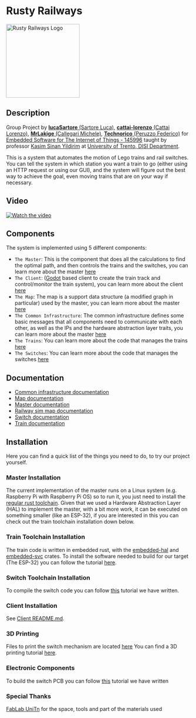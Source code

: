 # Rusty Railways

<img alt="Rusty Railways Logo" src="imgs/logo.png" width="200" height="200">

## Description

Group Project by [**lucaSartore** (Sartore Luca)](https://github.com/lucaSartore), [**cattai-lorenzo** (Cattai Lorenzo)](https://github.com/cattai-lorenzo), [**MrLakige** (Callegari Michele)](https://github.com/MrLakige), [**Technorico** (Peruzzo Federico)](https://github.com/Technorico)
for [Embedded Software for The Internet of Things - 145996](https://unitn.coursecatalogue.cineca.it/insegnamenti/2023/95013/2019/10002/10712?annoOrdinamento=2019) taught by professor [Kasim Sinan Yildirim](https://webapps.unitn.it/du/it/Persona/PER0212812/Didattica) at [University of Trento, DISI Department](https://www.disi.unitn.it/).

This is a system that automates the motion of Lego trains and rail switches.
You can tell the system in which station you want a train to go (either using an HTTP request or using our GUI),
and the system will figure out the best way to achieve the goal, even moving trains that are on your
way if necessary. 

## Video

[![Watch the video](https://img.youtube.com/vi/J4SjKY6N7vM/0.jpg)](https://youtu.be/J4SjKY6N7vM)

## Components

The system is implemented using 5 different components:

 - `The Master`: This is the component that does all the calculations to find the optimal path, and then controls the trains and the switches, you can learn more about the master [here](./master/readme.md)
 - `The Client`: ([Godot](https://godotengine.org/) based client to create the train track and control/monitor the train system), you can learn more about the client [here](./client/README.md)
 - `The Map`: The map is a support data structure (a modified graph in particular) used by the master, you can learn more about the master [here](./map/readme.md)
 - `The Common Infrastructure`: The common infrastructure defines some basic messages that all components need to communicate with each other, as well as the IPs and the hardware abstraction layer traits, you can learn more about the master [here](./common_infrastructure/readme.md)
 - `The Trains`: You can learn more about the code that manages the trains [here](./train/rust/readme.md)
 - `The Switches`: You can learn more about the code that manages the switches [here](./switch/readme.md)

## Documentation

- [Common infrastructure documentation](https://rustyrailways.github.io/RustyRailways/common_infrastructure/doc/common_infrastructure/index.html)
- [Map documentation](https://rustyrailways.github.io/RustyRailways/map/doc/map/index.html)
- [Master documentation](https://rustyrailways.github.io/RustyRailways/master/doc/master/index.html)
- [Railway sim map documentation](https://rustyrailways.github.io/RustyRailways/railway_sim_map/doc/railway_sim_map/index.html)<br>
- [Switch documentation](https://rustyrailways.github.io/RustyRailways/switch/html/index.html)<br>
- [Train documentation](https://rustyrailways.github.io/RustyRailways/train/doc/locomotive/index.html)<br>

## Installation

Here you can find a quick list of the things you need to do, to try our project yourself.

### Master Installation
The current implementation of the master runs on a Linux system (e.g. Raspberry Pi with Raspberry Pi OS) so to run it, you just need to install the [regular rust toolchain](https://www.rust-lang.org/tools/install).
Given that we used a Hardware Abstraction Layer (HAL) to implement the master, with a bit more work, it can be executed on something smaller (like an ESP-32), if you are interested in this you can check out the train toolchain installation down below. 

### Train Toolchain Installation
The train code is written in embedded rust, with the [embedded-hal](https://github.com/rust-embedded/embedded-hal) and [embedded-svc](https://github.com/esp-rs/embedded-svc/tree/master) crates. To install the software needed to build for our target (The ESP-32) you can follow the tutorial [here](https://github.com/esp-rs/esp-idf-template?tab=readme-ov-file#prerequisites).

### Switch Toolchain Installation
To compile the switch code you can follow [this](./switch/readme.md) tutorial we have written.

### Client Installation
See [Client README.md](https://github.com/MrLakige/rusty_railways/blob/main/client/README.md).

### 3D Printing
Files to print the switch mechanism are located [here](./switch/hardware/Switch_3D_print/)
You can find a 3D printing tutorial [here](https://all3dp.com/1/cura-tutorial-software-slicer-cura-3d/).  

### Electronic Components

To build the switch PCB you can follow [this](switch#pcb) tutorial we have written

### Special Thanks

[FabLab UniTn](https://fablab.unitn.it/) for the space, tools and part of the materials used
